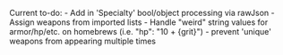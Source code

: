 Current to-do:
    - Add in 'Specialty' bool/object processing via rawJson
    - Assign weapons from imported lists
    - Handle "weird" string values for armor/hp/etc. on homebrews (i.e. "hp": "10 + {grit}")
    - prevent 'unique' weapons from appearing multiple times